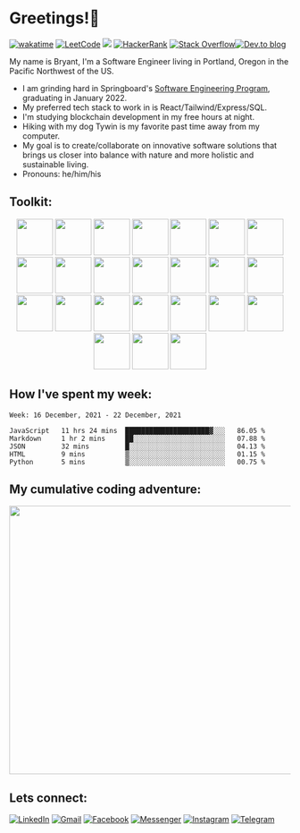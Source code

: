 # Greetings!🖖


[![wakatime](https://wakatime.com/badge/user/99e71179-209a-409a-b8bc-6612891d9ce9.svg)](https://wakatime.com/@99e71179-209a-409a-b8bc-6612891d9ce9) <a href='https://leetcode.com/zataara/'>![LeetCode](https://img.shields.io/badge/LeetCode-000000?style=plastic&logo=LeetCode&logoColor=#d16c06)</a>  <a href='https://www.codewars.com/users/zataara'><img src="https://www.codewars.com/users/zataara/badges/micro"></a> <a href='https://www.hackerrank.com/zataara'>![HackerRank](https://img.shields.io/badge/-Hackerrank-2EC866?style=plastic&logo=HackerRank&logoColor=white)</a> <a href='https://stackoverflow.com/users/14847517/bryant-macmahon'>![Stack Overflow](https://img.shields.io/badge/-Stackoverflow-FE7A16?style=plastic&logo=stack-overflow&logoColor=white)</a><a href='https://dev.to/zataara'>![Dev.to blog](https://img.shields.io/badge/dev.to-0A0A0A?style=plastic&logo=dev.to&logoColor=white)</a>

My name is Bryant, I'm a Software Engineer living in Portland, Oregon in the Pacific Northwest of the US.


- I am grinding hard in Springboard's <a href='https://www.springboard.com/courses/software-engineering-career-track/'>Software Engineering Program</a>, graduating in January 2022.
- My preferred tech stack to work in is React/Tailwind/Express/SQL.
- I'm studying blockchain development in my free hours at night. 
- Hiking with my dog Tywin is my favorite past time away from my computer.
- My goal is to create/collaborate on innovative software solutions that brings us closer into balance with nature and more holistic and sustainable living.
- Pronouns: he/him/his

## Toolkit:
<div align='center'>

<!-- HTML -->
<img width="65" src="https://cdn.jsdelivr.net/gh/devicons/devicon/icons/html5/html5-original.svg" />
 
<!-- CSS -->
<img width="65" src="https://cdn.jsdelivr.net/gh/devicons/devicon/icons/css3/css3-original.svg" />
 
<!-- Javscript -->
<img width="65" src="https://cdn.jsdelivr.net/gh/devicons/devicon/icons/javascript/javascript-original.svg" />
 
<!-- React -->
<img width="65" src="https://cdn.jsdelivr.net/gh/devicons/devicon/icons/react/react-original-wordmark.svg" />
 
<!-- Redux -->
<img width="65" src="https://cdn.jsdelivr.net/gh/devicons/devicon/icons/redux/redux-original.svg" />
 
<!-- Bootstrap -->
<img width="65" src="https://cdn.jsdelivr.net/gh/devicons/devicon/icons/bootstrap/bootstrap-plain-wordmark.svg" />

<!-- GIT -->
<img width="65" src="https://cdn.jsdelivr.net/gh/devicons/devicon/icons/git/git-plain.svg" />

<!-- Jest -->
<img  width="65" src="https://cdn.jsdelivr.net/gh/devicons/devicon/icons/jest/jest-plain.svg" />

<!-- Jasmine -->
<img width="65" src="https://cdn.jsdelivr.net/gh/devicons/devicon/icons/jasmine/jasmine-plain-wordmark.svg" />

<!-- jQuery -->
<img width="65" src="https://cdn.jsdelivr.net/gh/devicons/devicon/icons/jquery/jquery-plain-wordmark.svg" />

<!-- Markdown -->
<img width="65" src="https://cdn.jsdelivr.net/gh/devicons/devicon/icons/markdown/markdown-original.svg" />
 
<!-- Python -->
<img width="65" src="https://cdn.jsdelivr.net/gh/devicons/devicon/icons/python/python-original.svg" />
 
<!-- Flask -->
<img width="65" src="https://cdn.jsdelivr.net/gh/devicons/devicon/icons/flask/flask-original.svg" />

<!-- Node.js -->
<img width="65" src="https://cdn.jsdelivr.net/gh/devicons/devicon/icons/nodejs/nodejs-original.svg" />

<!-- npm -->
<img width="65" src="https://cdn.jsdelivr.net/gh/devicons/devicon/icons/npm/npm-original-wordmark.svg" />
 
<!-- Express -->
<img width ="65" src="https://cdn.jsdelivr.net/gh/devicons/devicon/icons/express/express-original.svg" />
 
<!-- Ruby -->
<img width="65" src="https://cdn.jsdelivr.net/gh/devicons/devicon/icons/ruby/ruby-plain.svg" />

<!-- Rails -->
<img width="65" src="https://cdn.jsdelivr.net/gh/devicons/devicon/icons/rails/rails-plain.svg" />

<!-- Photoshop -->
<img width="65" src="https://cdn.jsdelivr.net/gh/devicons/devicon/icons/photoshop/photoshop-plain.svg" />
 
<!-- Bash -->
<img width="65" src="https://cdn.jsdelivr.net/gh/devicons/devicon/icons/bash/bash-original.svg" />

<!-- PostgreSQL -->
<img width="65" src="https://cdn.jsdelivr.net/gh/devicons/devicon/icons/postgresql/postgresql-original-wordmark.svg" />
 
<!-- Heroku -->
<img width="65" src="https://cdn.jsdelivr.net/gh/devicons/devicon/icons/heroku/heroku-original-wordmark.svg" />
 
<!-- Travis -->
<img width="65" src="https://cdn.jsdelivr.net/gh/devicons/devicon/icons/travis/travis-plain.svg" />

<!-- VSCode -->
<img width="65" src="https://cdn.jsdelivr.net/gh/devicons/devicon/icons/vscode/vscode-original.svg" />
 
</div>

## How I've spent my week:
<!--START_SECTION:waka-->
```text
Week: 16 December, 2021 - 22 December, 2021

JavaScript   11 hrs 24 mins  █████████████████████▓░░░   86.05 % 
Markdown     1 hr 2 mins     ██░░░░░░░░░░░░░░░░░░░░░░░   07.88 % 
JSON         32 mins         █░░░░░░░░░░░░░░░░░░░░░░░░   04.13 % 
HTML         9 mins          ▒░░░░░░░░░░░░░░░░░░░░░░░░   01.15 % 
Python       5 mins          ▒░░░░░░░░░░░░░░░░░░░░░░░░   00.75 % 
```
<!--END_SECTION:waka-->

## My cumulative coding adventure:
<a href='https://wakatime.com/@zataara'><img width="1000" height="480" src="https://wakatime.com/share/@zataara/1951159e-2f55-4a3a-b85a-090f3139d650.svg"></img></a>
  
## Lets connect:
 
<a href='https://www.linkedin.com/in/bryantmac'>![LinkedIn](https://img.shields.io/badge/LinkedIn-%230077B5.svg?style=for-the-badge&logo=linkedin&logoColor=white)</a> <a href='https://mail.google.com/mail/?view=cm&fs=1&to=bryantmac@gmail.com&su=Hello!&body=Greetings'>![Gmail](https://img.shields.io/badge/Gmail-D14836?style=for-the-badge&logo=gmail&logoColor=white)</a> <a href='https://www.fb.com/bryantm'> ![Facebook](https://img.shields.io/badge/Facebook-%231877F2.svg?style=for-the-badge&logo=Facebook&logoColor=white)</a> <a href='https://www.m.me/bryantm'>![Messenger](https://img.shields.io/badge/Messenger-00B2FF?style=for-the-badge&logo=messenger&logoColor=white)</a> <a href='https://www.instagram.com/zataara.xyz'>![Instagram](https://img.shields.io/badge/Instagram-%23E4405F.svg?style=for-the-badge&logo=Instagram&logoColor=white)</a> <a href='https://telegram.me/zataara'>![Telegram](https://img.shields.io/badge/Telegram-2CA5E0?style=for-the-badge&logo=telegram&logoColor=white)</a>
 

  
<!-- <img src="https://github.com/zataara/zataara/blob/master/images/codeStats.svg" alt=""/> -->
<!-- All Apps -->
<!-- [![wakatime](https://wakatime.com/badge/user/99e71179-209a-409a-b8bc-6612891d9ce9.svg)](https://wakatime.com/@99e71179-209a-409a-b8bc-6612891d9ce9) -->
<!-- ## My Cumulative Github Journey:
<img align='left' src='https://github.com/zataara/github-api-stats/blob/master/generated/overview.svg' />
<img align='center' src='https://github.com/zataara/github-api-stats/blob/master/generated/languages.svg' /> -->
 
<!--   Most used Languages
<img src="https://github-readme-stats.vercel.app/api/top-langs/?username=zataara&theme=blue-green"> -->
 
 <!-- <div align='left'>
Checkout my progress on <a href='https://leetcode.com/zataara/'>Leetcode</a>!
<br>
<a href='https://leetcode.com/zataara/'><img src='https://github.com/zataara/leetcode-stats/blob/master/generated/stats.svg'></a></div>
<div align='left'> -->

